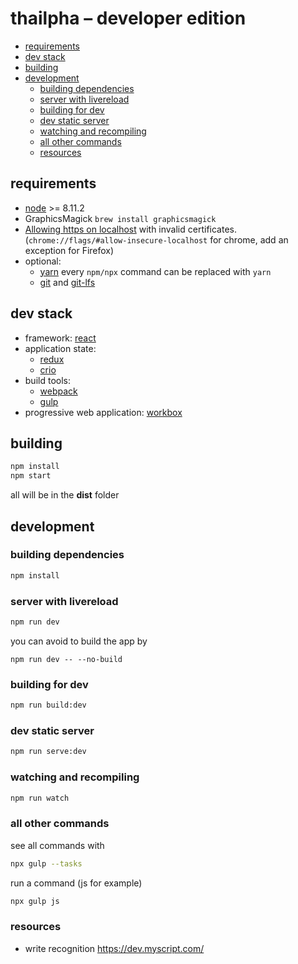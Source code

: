 # thailpha – developer edition

<!-- START doctoc generated TOC please keep comment here to allow auto update -->
<!-- DON'T EDIT THIS SECTION, INSTEAD RE-RUN doctoc TO UPDATE -->


- [requirements](#requirements)
- [dev stack](#dev-stack)
- [building](#building)
- [development](#development)
  - [building dependencies](#building-dependencies)
  - [server with livereload](#server-with-livereload)
  - [building for dev](#building-for-dev)
  - [dev static server](#dev-static-server)
  - [watching and recompiling](#watching-and-recompiling)
  - [all other commands](#all-other-commands)
  - [resources](#resources)

<!-- END doctoc generated TOC please keep comment here to allow auto update -->

## requirements

- [node](http://nodejs.org/download/) >= 8.11.2
- GraphicsMagick `brew install graphicsmagick`
- [Allowing https on localhost](https://improveandrepeat.com/2016/09/allowing-self-signed-certificates-on-localhost-with-chrome-and-firefox/) with invalid certificates. (`chrome://flags/#allow-insecure-localhost` for chrome, add an exception for Firefox)
- optional: 
  - [yarn](https://yarnpkg.com/en/) every `npm/npx` command can be replaced with `yarn`
  - [git](https://git-scm.com/) and [git-lfs](https://git-lfs.github.com/)


## dev stack

- framework: [react](https://reactjs.org/)
- application state:
  - [redux](https://redux.js.org/)
  - [crio](https://github.com/planttheidea/crio)
- build tools:
  - [webpack](https://webpack.js.org/)
  - [gulp](https://gulpjs.com/)
- progressive web application: [workbox](https://developers.google.com/web/tools/workbox/)


## building

```sh
npm install
npm start
```

all will be in the **dist** folder

## development

### building dependencies

```sh
npm install
```

### server with livereload


```sh
npm run dev
```

you can avoid to build the app by

```
npm run dev -- --no-build
```

### building for dev

```sh
npm run build:dev
```

### dev static server

```sh
npm run serve:dev
```

### watching and recompiling

```sh
npm run watch
```

### all other commands

see all commands with 

```sh
npx gulp --tasks
```

run a command (js for example)

```sh
npx gulp js
```

### resources

- write recognition https://dev.myscript.com/
